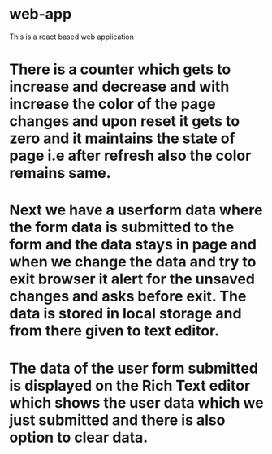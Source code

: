 # web-app
This is a react based web application
# There is a counter which gets to increase and decrease and with increase the color of the page changes and upon reset it gets to zero and it maintains the state of page i.e after refresh also the color remains same.

# Next we have a userform data where the form data is submitted to the form and the data stays in page and when we change the data and try to exit browser it alert for the unsaved changes and asks before exit. The data is stored in local storage and from there given to text editor.

# The data of the user form submitted is displayed on the Rich Text editor which shows the user data which we just submitted and there is also option to clear data.
